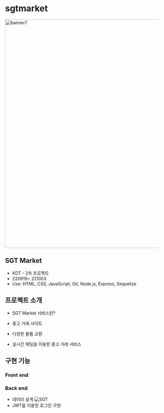 # sgtmarket
<img width="750" alt="banner7" src="https://user-images.githubusercontent.com/48630055/196905445-6fad9662-acbe-44fd-ab7f-c92ac69630b4.png">

## SGT Market
- KDT - 2차 프로젝트
- 220919~ 221003
- Use: HTML, CSS, JavaScript, Git, Node.js, Express, Sequelize

## 프로젝트 소개
- SGT Market 서비스란?
- 중고 거래 사이트

- 다양한 물품 교환
- 실시간 채팅을 이용한 중고 거래 서비스

## 구현 기능
### Front end


### Back end
- 데이터 설계
![SGT](https://user-images.githubusercontent.com/48630055/196906650-17f52c48-e632-4875-8d4a-2a42c7b027d8.png)
- JWT를 이용한 로그인 구현
